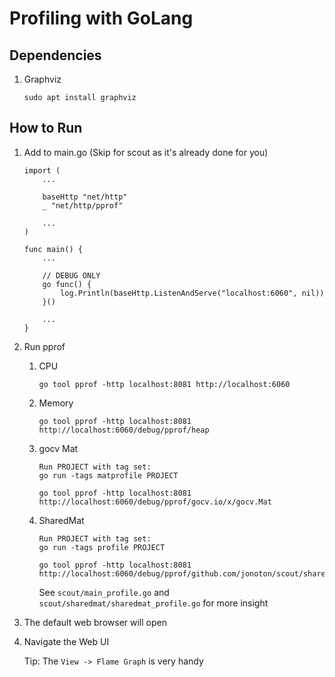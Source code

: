 # Profiling with GoLang

## Dependencies
1. Graphviz
    ```
    sudo apt install graphviz
    ```

## How to Run
1. Add to main.go (Skip for scout as it's already done for you)
    ```
    import (
        ...
        
        baseHttp "net/http"
        _ "net/http/pprof"
        
        ...
    )

    func main() {
        ...

        // DEBUG ONLY
        go func() {
            log.Println(baseHttp.ListenAndServe("localhost:6060", nil))
        }()

        ...
    }
    ```
1. Run pprof
    1. CPU
        ```
        go tool pprof -http localhost:8081 http://localhost:6060
        ```
    1. Memory
        ```
        go tool pprof -http localhost:8081 http://localhost:6060/debug/pprof/heap
        ```
    1. gocv Mat
        ```
        Run PROJECT with tag set:
        go run -tags matprofile PROJECT
        ```
        ```
        go tool pprof -http localhost:8081 http://localhost:6060/debug/pprof/gocv.io/x/gocv.Mat
        ```
    1. SharedMat
        ```
        Run PROJECT with tag set:
        go run -tags profile PROJECT
        ```
        ```
        go tool pprof -http localhost:8081 http://localhost:6060/debug/pprof/github.com/jonoton/scout/sharedmat.counts
        ```
        See `scout/main_profile.go` and `scout/sharedmat/sharedmat_profile.go` for more insight
        
1. The default web browser will open
1. Navigate the Web UI
    
    Tip: The `View -> Flame Graph` is very handy
